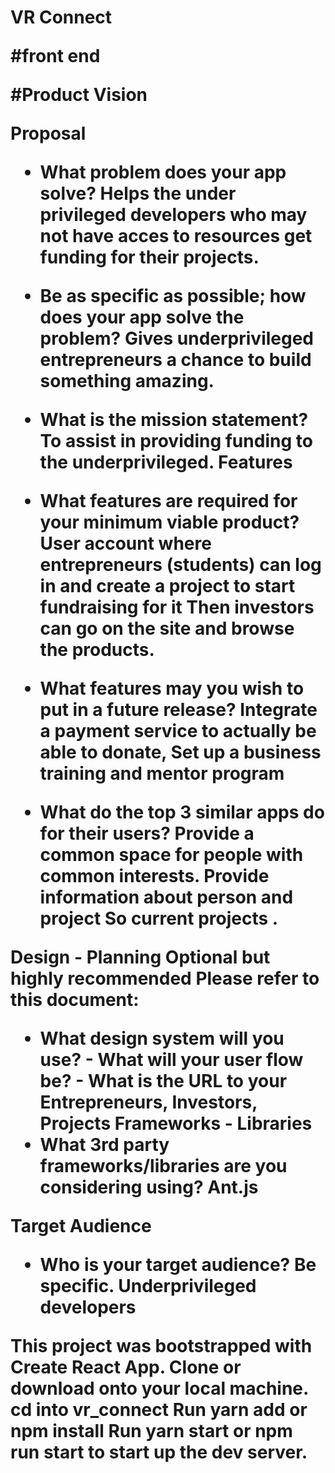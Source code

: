 
<h1>VR Connect</h1ls>

#front end


#Product Vision

Proposal
- What problem does your app solve?
Helps the under privileged developers who may not have acces to resources get funding for their projects. 
- Be as specific as possible; how does your app solve the problem?
Gives underprivileged entrepreneurs a chance to build something amazing.
- What is the mission statement?
To assist in providing funding to the underprivileged. 
Features
- What features are required for your minimum viable product?
User account where entrepreneurs (students) can log in and  create a project to start fundraising for it Then investors can go on the site and browse the products. 

- What features may you wish to put in a future release?
Integrate a payment service to actually be able to donate,
Set up a business training and mentor program
- What do the top 3 similar apps do for their users?
Provide a common space for people with common interests.
Provide information about person and project 
So current projects .

Design - Planning
Optional but highly recommended Please refer to this document:
- What design system will you use? - What will your user flow be? - What is the URL to your 
Entrepreneurs, Investors, Projects
Frameworks - Libraries
- What 3rd party frameworks/libraries are you considering using?
Ant.js


Target Audience
- Who is your target audience? Be specific.
Underprivileged developers 


This project was bootstrapped with Create React App.
Clone or download onto your local machine.
cd into vr_connect
Run yarn add or npm install
Run yarn start or npm run start to start up the dev server.




